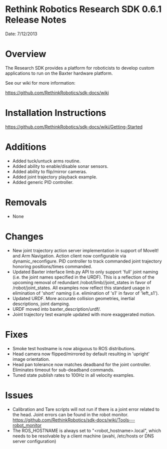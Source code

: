 Rethink Robotics Research SDK 0.6.1 Release Notes
=================================================

Date: 7/12/2013

Overview
========

The Research SDK provides a platform for roboticists to develop custom 
applications to run on the Baxter hardware platform.

See our wiki for more information:

https://github.com/RethinkRobotics/sdk-docs/wiki


Installation Instructions
=========================

https://github.com/RethinkRobotics/sdk-docs/wiki/Getting-Started


Additions
=========

* Added tuck/untuck arms routine.
* Added ability to enable/disable sonar sensors.
* Added ability to flip/mirror cameras.
* Added joint trajectory playback example.
* Added generic PID controller.

Removals
========
- None

Changes
=======

- New joint trajectory action server implementation in support of MoveIt! and Arm Navigation. Action client now configurable via dynamic_reconfigure. PID controller to track commanded joint trajectory honoring positions/times commanded.
- Updated Baxter interface limb.py API to only support 'full' joint naming (i.e. the joint names specified in the URDF). This is a reflection of the upcoming removal of redundant /robot/limb/<side>/joint_states in favor of /robot/joint_states. All examples now reflect this standard usage in elimination of 'short' naming (i.e. elimination of 's1' in favor of 'left_s1').
- Updated URDF. More accurate collision geometries, inertial descriptions, joint damping.
- URDF moved into baxter_description/urdf/.
- Joint trajectory test example updated with more exaggerated motion.

Fixes
=====

- Smoke test hostname is now abiguous to ROS distributions.
- Head camera now flipped/mirrored by default resulting in 'upright' image orientation.
- Head pan tolerance now matches deadband for the joint controller. Eliminates timeout for sub-deadband commands.
- Tuned state publish rates to 100Hz in all velocity examples.

Issues
======
                                          
- Calibration and Tare scripts will not run if there is a joint error related to the head.
Joint errors can be found in the robot monitor.  
https://github.com/RethinkRobotics/sdk-docs/wiki/Tools---robot_monitor
- The ROS_HOSTNAME is always set to "<robot_hostname>.local",
which needs to be resolvable by a client machine (avahi, /etc/hosts or DNS server configuration)
